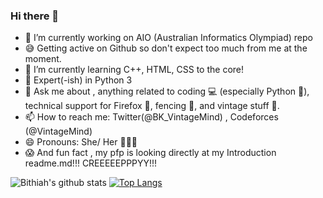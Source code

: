### Hi there 👋


- 🔭 I’m currently working on AIO (Australian Informatics Olympiad) repo
- 😅 Getting active on Github so don't expect too much from me at the moment. 
- 🌱 I’m currently learning C++, HTML, CSS to the core! 
- 🧐 Expert(-ish) in Python 3
- 💬 Ask me about , anything related to coding 💻 (especially Python  🐍), technical support for Firefox 🦊, fencing 🤺, and vintage stuff 🎺.
- 📫 How to reach me: Twitter(@BK_VintageMind) , Codeforces (@VintageMind)
- 😄 Pronouns: She/ Her 👩🏻‍💻
- 😱 And fun fact , my pfp is looking directly at my Introduction readme.md!!! CREEEEEPPPYY!!!
    
![Bithiah's github stats](https://github-readme-stats.vercel.app/api?username=vintagemind)   [![Top Langs](https://github-readme-stats.vercel.app/api/top-langs/?username=vintagemind)](https://github.com/vintagemind/github-readme-stats)




    
 
